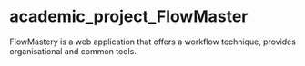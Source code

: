 # academic_project_FlowMaster
FlowMastery is a web application that offers a workflow technique, provides organisational and common tools.

